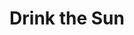 ---
title: "Drink the Sun"
video: ""
type: "Rose"
vintage: "2019"
grape: "Mataro and Grenache"
abv: "13% Alchohol"
region: "Australia"
rating: ""
pairings: []
tags: []
---